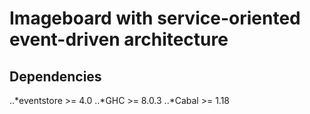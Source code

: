 # Imageboard with service-oriented event-driven architecture

## Dependencies
..*eventstore >= 4.0
..*GHC >= 8.0.3
..*Cabal >= 1.18 
